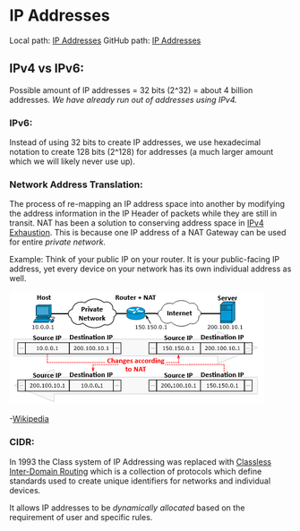 # IP Addresses
Local path: [IP Addresses](/networking/OSI/IP-addresses.md)
GitHub path: [IP Addresses](https://github.com/TrshPuppy/obsidian-notes/blob/main/networking/OSI/IP-addresses.md)

## IPv4 vs IPv6:
Possible amount of IP addresses = 32 bits (2^32) = about 4 billion addresses. _We have already run out of addresses using IPv4._

### IPv6:
Instead of using 32 bits to create IP addresses, we use hexadecimal notation to create 128 bits (2^128) for addresses (a much larger amount which we will likely never use up).

### Network Address Translation:
The process of re-mapping an IP address space into another by modifying the address information in the IP Header of packets while they are still in transit. NAT has been a solution to conserving address space in [IPv4 Exhaustion](/networking/routing/CIDR.md). This is because one IP address of a NAT Gateway can be used for entire _private network._

Example: Think of your public IP on your router. It is your public-facing IP address, yet every device on your network has its own individual address as well.

![](/PNPT-pics/IP-addresses-1.png)

-[Wikipedia](https://en.wikipedia.org/wiki/Network_address_translation)

### CIDR:
In 1993 the Class system of IP Addressing was replaced with [Classless Inter-Domain Routing](/networking/routing/CIDR.md) which is a collection of protocols which define standards used to create unique identifiers for networks and individual devices.

It allows IP addresses to be _dynamically allocated_ based on the requirement of user and specific rules.
